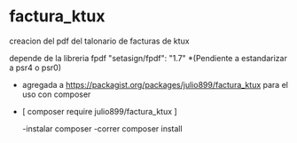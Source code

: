 # factura_ktux
creacion del pdf del talonario de facturas de ktux

depende de la libreria fpdf "setasign/fpdf": "1.7"
*(Pendiente a estandarizar a psr4  o psr0)
* agregada a https://packagist.org/packages/julio899/factura_ktux para el uso con composer
* [ composer require julio899/factura_ktux ]
	
	-instalar composer
	-correr composer install


